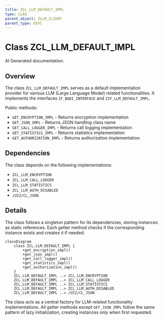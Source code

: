 ```yaml
---
title: ZCL_LLM_DEFAULT_IMPL
type: CLAS
parent_object: ZLLM_CLIENT
parent_type: DEVC
---
```


# Class ZCL_LLM_DEFAULT_IMPL

AI Generated documentation.
## Overview
The class `ZCL_LLM_DEFAULT_IMPL` serves as a default implementation provider for various LLM (Large Language Model) related functionalities. It implements the interfaces `IF_BADI_INTERFACE` and `ZIF_LLM_DEFAULT_IMPL`.

Public methods:
- `GET_ENCRYPTION_IMPL` - Returns encryption implementation
- `GET_JSON_IMPL` - Returns JSON handling class name
- `GET_CALL_LOGGER_IMPL` - Returns call logging implementation  
- `GET_STATISTICS_IMPL` - Returns statistics implementation
- `GET_AUTHORIZATION_IMPL` - Returns authorization implementation

## Dependencies
The class depends on the following implementations:
- `ZCL_LLM_ENCRYPTION`
- `ZCL_LLM_CALL_LOGGER` 
- `ZCL_LLM_STATISTICS`
- `ZCL_LLM_AUTH_DISABLED`
- `/UI2/CL_JSON`

## Details
The class follows a singleton pattern for its dependencies, storing instances as static references. Each getter method checks if the corresponding instance exists and creates it if needed.

```mermaid
classDiagram
    class ZCL_LLM_DEFAULT_IMPL {
        +get_encryption_impl()
        +get_json_impl()
        +get_call_logger_impl() 
        +get_statistics_impl()
        +get_authorization_impl()
    }
    ZCL_LLM_DEFAULT_IMPL ..> ZCL_LLM_ENCRYPTION
    ZCL_LLM_DEFAULT_IMPL ..> ZCL_LLM_CALL_LOGGER
    ZCL_LLM_DEFAULT_IMPL ..> ZCL_LLM_STATISTICS  
    ZCL_LLM_DEFAULT_IMPL ..> ZCL_LLM_AUTH_DISABLED
    ZCL_LLM_DEFAULT_IMPL ..> /UI2/CL_JSON
```

The class acts as a central factory for LLM-related functionality implementations. All getter methods except `GET_JSON_IMPL` follow the same pattern of lazy initialization, creating instances only when first requested.

